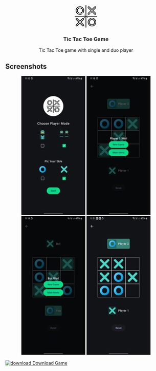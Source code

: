 <p align="center">
  <img style="border-radius : 10px;" src="app/src/main/res/drawable/tictactoe.png" alt="Logo" width="70" height="70">
  <h3 align="center">Tic Tac Toe Game</h3>
<p align="center">Tic Tac Toe game with single and duo player</p>
</p>


## Screenshots

<p align="center">
  <img src="assets/Screenshot_20250124_231546.png" alt="Screenshot 1" width="200">
  <img src="assets/Screenshot_20250124_231819.png" alt="Screenshot 3" width="200">
  <img src="assets/Screenshot_20250124_232001.png" alt="Screenshot 2" width="200">
  <img src="assets/Screenshot_20250124_232110.png" alt="Screenshot 3" width="200">
</p>


<a href="https://drive.google.com/file/d/10Y2T4wJWKKYJZtM9XWoOvBc14Njj0KlT/view?usp=sharing" ><img src="https://img.icons8.com/color/48/000000/download" alt="download" width="50" height="50"/>  Download Game</a>





